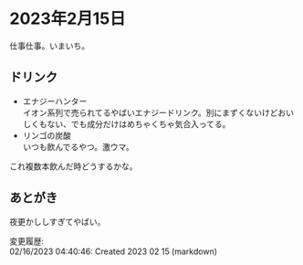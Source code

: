 # 2023年2月15日

仕事仕事。いまいち。

## ドリンク

- エナジーハンター  
イオン系列で売られてるやばいエナジードリンク。別にまずくないけどおいしくもない、でも成分だけはめちゃくちゃ気合入ってる。
- リンゴの炭酸  
いつも飲んでるやつ。激ウマ。

これ複数本飲んだ時どうするかな。

## あとがき

夜更かししすぎてやばい。

変更履歴:  
02/16/2023 04:40:46: Created 2023 02 15 (markdown)  
